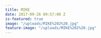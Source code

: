 ```yaml
---
title: MIKE
date: 2017-09-26 09:57:00 Z
is-featured: true
image: "/uploads/MIKE%202%20.jpg"
feature-image: "/uploads/MIKE%202%20.jpg"
---
```


